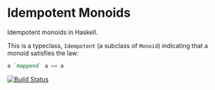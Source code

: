 Idempotent Monoids
==================

Idempotent monoids in Haskell.

This is a typeclass, `Idempotent` (a subclass of `Monoid`) indicating
that a monoid satisfies the law:

```haskell
a `mappend` a == a
```

[![Build Status](https://travis-ci.org/prophile/idempotent.png?branch=master)](https://travis-ci.org/prophile/idempotent)

